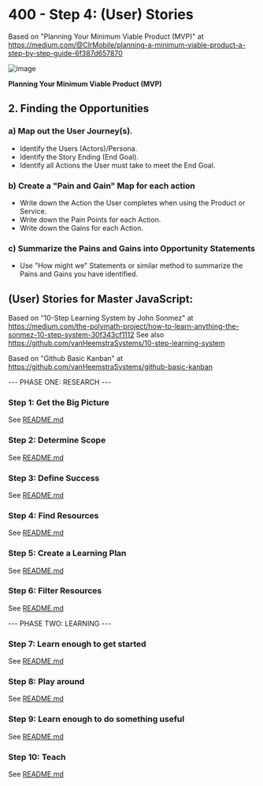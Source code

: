 # 400 - Step 4: (User) Stories

Based on "Planning Your Minimum Viable Product (MVP)" at https://medium.com/@ClrMobile/planning-a-minimum-viable-product-a-step-by-step-guide-6f387d657870

![image](https://user-images.githubusercontent.com/1499433/221177040-775f0623-cb78-46e3-9131-9e8eb87df3fb.png)

**Planning Your Minimum Viable Product (MVP)**

## 2. Finding the Opportunities

### a) Map out the User Journey(s).

- Identify the Users (Actors)/Persona.
- Identify the Story Ending (End Goal).
- Identify all Actions the User must take to meet the End Goal.

### b) Create a "Pain and Gain" Map for each action

- Write down the Action the User completes when using the Product or Service.
- Write down the Pain Points for each Action.
- Write down the Gains for each Action.

### c) Summarize the Pains and Gains into Opportunity Statements

- Use "How might we" Statements or similar method to summarize the Pains and Gains you have identified.

## (User) Stories for **Master JavaScript**:

Based on "10-Step Learning System by John Sonmez" at https://medium.com/the-polymath-project/how-to-learn-anything-the-sonmez-10-step-system-30f343cf1112 See also https://github.com/vanHeemstraSystems/10-step-learning-system

Based on "Github Basic Kanban" at https://github.com/vanHeemstraSystems/github-basic-kanban

--- PHASE ONE: RESEARCH ---

### Step 1: Get the Big Picture

See [README.md](./100/README.md)

### Step 2: Determine Scope

See [README.md](./200/README.md)

### Step 3: Define Success

See [README.md](./300/README.md)

### Step 4: Find Resources

See [README.md](./400/README.md)

### Step 5: Create a Learning Plan

See [README.md](./500/README.md)

### Step 6: Filter Resources

See [README.md](./600/README.md)

--- PHASE TWO: LEARNING ---

### Step 7: Learn enough to get started

See [README.md](./700/README.md)

### Step 8: Play around

See [README.md](./800/README.md)

### Step 9: Learn enough to do something useful

See [README.md](./900/README.md)

### Step 10: Teach

See [README.md](./1000/README.md)
